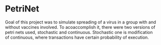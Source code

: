# PetriNet

Goal of this project was to simulate spreading of a virus in a group with and without vaccines involved. To acoaccomplish it, there were two versions of petri nets used, stochastic and continuous. Stochastic one is modification of continuous, where transactions have certain probability of execution.
